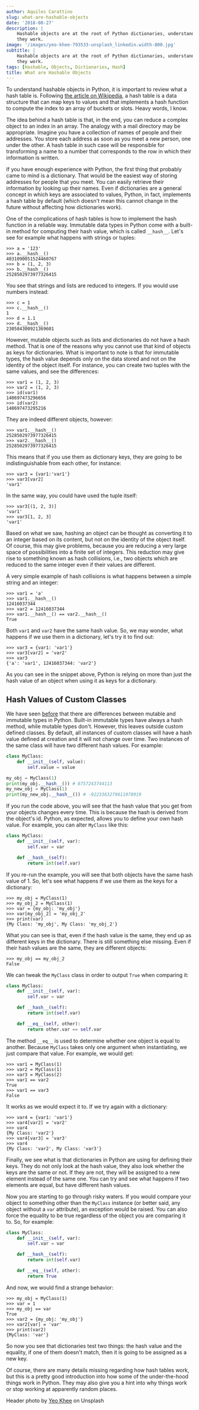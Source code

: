 ```yaml
---
author: Aquiles Carattino
slug: what-are-hashable-objects
date: '2018-08-27'
description: |
    Hashable objects are at the root of Python dictionaries, understand how
    they work.
image: '/images/yeo-khee-793533-unsplash_linkedin.width-800.jpg'
subtitle: |
    Hashable objects are at the root of Python dictionaries, understand how
    they work.
tags: [Hashable, Objects, Dictionaries, Hash]
title: What are Hashable Objects
---
```


To understand hashable objects in Python, it is important to review what
a hash table is. Following [the article on
Wikipedia](https://en.wikipedia.org/wiki/Hash_table), a hash table is a
data structure that can map keys to values and that implements a hash
function to compute the index to an array of buckets or slots. Heavy
words, I know.

The idea behind a hash table is that, in the end, you can reduce a
complex object to an index in an array. The analogy with a mail
directory may be appropriate. Imagine you have a collection of names of
people and their addresses. You store each address as soon as you meet a
new person, one under the other. A hash table in such case will be
responsible for transforming a name to a number that corresponds to the
row in which their information is written.

If you have enough experience with Python, the first thing that probably
came to mind is a dictionary. That would be the easiest way of storing
addresses for people that you meet. You can easily retrieve their
information by looking up their names. Even if dictionaries are a
general concept in which keys are associated to values, Python, in fact,
implements a hash table by default (which doesn't mean this cannot
change in the future without affecting how dictionaries work).

One of the complications of hash tables is how to implement the hash
function in a reliable way. Immutable data types in Python come with a
built-in method for computing their hash value, which is called
`__hash__`. Let's see for example what happens with strings or tuples:

```pycon
>>> a = '123'
>>> a.__hash__()
4031090051524460767
>>> b = (1, 2, 3)
>>> b.__hash__()
2528502973977326415
```

You see that strings and lists are reduced to integers. If you would use
numbers instead:

```pycon
>>> c = 1
>>> c.__hash__()
1
>>> d = 1.1
>>> d.__hash__()
230584300921369601
```

However, mutable objects such as lists and dictionaries do not have a
hash method. That is one of the reasons why you cannot use that kind of
objects as keys for dictionaries. What is important to note is that for
immutable types, the hash value depends only on the data stored and not
on the identity of the object itself. For instance, you can create two
tuples with the same values, and see the differences:

```pycon
>>> var1 = (1, 2, 3)
>>> var2 = (1, 2, 3)
>>> id(var1)
140697473296656
>>> id(var2)
140697473295216
```

They are indeed different objects, however:

```pycon
>>> var1.__hash__()
2528502973977326415
>>> var2.__hash__()
2528502973977326415
```

This means that if you use them as dictionary keys, they are going to be
indistinguishable from each other, for instance:

```pycon
>>> var3 = {var1:'var1'}
>>> var3[var2]
'var1'
```

In the same way, you could have used the tuple itself:

```pycon
>>> var3[(1, 2, 3)]
'var1'
>>> var3[1, 2, 3]
'var1'
```

Based on what we saw, hashing an object can be thought as converting it
to an integer based on its content, but not on the identity of the
object itself. Of course, this may give problems, because you are
reducing a very large space of possibilities into a finite set of
integers. This reduction may give rise to something known as hash
collisions, i.e., two objects which are reduced to the same integer even
if their values are different.

A very simple example of hash collisions is what happens between a
simple string and an integer:

```pycon
>>> var1 = 'a'
>>> var1.__hash__()
12416037344
>>> var2 = 12416037344
>>> var1.__hash__() == var2.__hash__()
True
```

Both `var1` and `var2` have the same hash value. So, we may wonder, what
happens if we use them in a dictionary, let's try it to find out:

```pycon
>>> var3 = {var1: 'var1'}
>>> var3[var2] = 'var2'
>>> var3
{'a': 'var1', 12416037344: 'var2'}
```

As you can see in the snippet above, Python is relying on more than just
the hash value of an object when using it as keys for a dictionary.

## Hash Values of Custom Classes
We have seen [before]({filename}17_mutable_and_immutable.rst.md) that
there are differences between mutable and immutable types in Python.
Built-in immutable types have always a hash method, while mutable types
don't. However, this leaves outside custom defined classes. By default,
all instances of custom classes will have a hash value defined at
creation and it will not change over time. Two instances of the same
class will have two different hash values. For example:

```python
class MyClass:
    def __init__(self, value):
        self.value = value

my_obj = MyClass(1)
print(my_obj.__hash__()) # 8757243744113
my_new_obj = MyClass(1)
print(my_new_obj.__hash__()) # -9223363279611078919
```

If you run the code above, you will see that the hash value that you get
from your objects changes every time. This is because the hash is
derived from the object's id. Python, as expected, allows you to define
your own hash value. For example, you can alter `MyClass` like this:

```python
class MyClass:
    def __init__(self, var):
        self.var = var

    def __hash__(self):
        return int(self.var)
```

If you re-run the example, you will see that both objects have the same
hash value of 1. So, let's see what happens if we use them as the keys
for a dictionary:

```pycon
>>> my_obj = MyClass(1)
>>> my_obj_2 = MyClass(1)
>>> var = {my_obj: 'my_obj'}
>>> var[my_obj_2] = 'my_obj_2'
>>> print(var)
{My Class: 'my_obj', My Class: 'my_obj_2'}
```

What you can see is that, even if the hash value is the same, they end
up as different keys in the dictionary. There is still something else
missing. Even if their hash values are the same, they are different
objects:

```pycon
>>> my_obj == my_obj_2
False
```

We can tweak the `MyClass` class in order to output `True` when
comparing it:

```python
class MyClass:
    def __init__(self, var):
        self.var = var

    def __hash__(self):
        return int(self.var)

    def __eq__(self, other):
        return other.var == self.var
```

The method `__eq__` is used to determine whether one object is equal to
another. Because `MyClass` takes only one argument when instantiating,
we just compare that value. For example, we would get:

```pycon
>>> var1 = MyClass(1)
>>> var2 = MyClass(1)
>>> var3 = MyClass(2)
>>> var1 == var2
True
>>> var1 == var3
False
```

It works as we would expect it to. If we try again with a dictionary:

```pycon
>>> var4 = {var1: 'var1'}
>>> var4[var2] = 'var2'
>>> var4
{My Class: 'var2'}
>>> var4[var3] = 'var3'
>>> var4
{My Class: 'var2', My Class: 'var3'}
```

Finally, we see what is that dictionaries in Python are using for
defining their keys. They do not only look at the hash value, they also
look whether the keys are the same or not. If they are not, they will be
assigned to a new element instead of the same one. You can try and see
what happens if two elements are equal, but have different hash values.

Now you are starting to go through risky waters. If you would compare
your object to something other than the `MyClass` instance (or better
said, any object without a `var` attribute), an exception would be
raised. You can also force the equality to be true regardless of the
object you are comparing it to. So, for example:

```python
class MyClass:
    def __init__(self, var):
        self.var = var

    def __hash__(self):
        return int(self.var)

    def __eq__(self, other):
        return True
```

And now, we would find a strange behavior:

```pycon
>>> my_obj = MyClass(1)
>>> var = 1
>>> my_obj == var
True
>>> var2 = {my_obj: 'my_obj'}
>>> var2[var] = 'var'
>>> print(var2)
{MyClass: 'var'}
```

So now you see that dictionaries test two things: the hash value and the
equality, if one of them doesn't match, then it is going to be assigned
as a new key.

Of course, there are many details missing regarding how hash tables
work, but this is a pretty good introduction into how some of the
under-the-hood things work in Python. They may also give you a hint into
why things work or stop working at apparently random places.

Header photo by [Yeo
Khee](https://unsplash.com/photos/BkqUJQiucKY?utm_source=unsplash&utm_medium=referral&utm_content=creditCopyText)
on Unsplash

